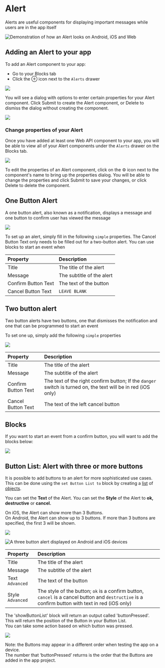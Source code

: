# Alert

Alerts are useful components for displaying important messages while users are in the app itself

![Demonstration of how an Alert looks on Android, iOS and Web](.gitbook/assets/alertdemo.jpg)

## Adding an Alert to your app

To add an Alert component to your app:

* Go to your Blocks tab
* Click the ⊕ icon next to the `Alerts` drawer

![](.gitbook/assets/alerts%20%281%29.png)

You will see a dialog with options to enter certain properties for your Alert component. Click Submit to create the Alert component, or Delete to dismiss the dialog without creating the component.

![](.gitbook/assets/alert-dialog.png)

### Change properties of your Alert

Once you have added at least one Web API component to your app, you will be able to view all of your Alert components under the `Alerts` drawer on the Blocks tab. 

![](.gitbook/assets/alerts-menu.png)

To edit the properties of an Alert component, click on the ⚙ icon next to the component's name to bring up the properties dialog. You will be able to change the properties and click Submit to save your changes, or click Delete to delete the component.

## One Button Alert

A one button alert, also known as a notification, displays a message and one button to confirm user has viewed the message

![](.gitbook/assets/thunkable-docs-exhibits-15.png)

To set up an alert, simply fill in the following `simple` properties. The Cancel Button Text only needs to be filled out for a two-button alert. You can use blocks to start an event when

| Property | Description |
| :--- | :--- |
| Title | The title of the alert |
| Message | The subtitle of the alert |
| Confirm Button Text | The text of the button |
| Cancel Button Text | `LEAVE BLANK` |

## Two button alert

Two button alerts have two buttons, one that dismisses the notification and one that can be programmed to start an event

To set one up, simply add the following `simple` properties

![](.gitbook/assets/thunkable-docs-exhibits-14%20%282%29.png)

| Property | Description |
| :--- | :--- |
| Title | The title of the alert |
| Message | The subtitle of the alert |
| Confirm Button Text | The text of the right confirm button; If the `danger` switch is turned on, the text will be in red \(iOS only\) |
| Cancel Button Text | The text of the left cancel button |

## Blocks

If you want to start an event from a confirm button, you will want to add the blocks below:

![](.gitbook/assets/screen-shot-2021-04-12-at-8.46.25-am.png)

## Button List: Alert with three or more buttons

It is possible to add buttons to an alert for more sophisticated use cases.  
This can be done using the `set Button List to` block by creating a [list](lists.md) of [objects](objects.md).

You can set the **Text** of the Alert. You can set the **Style** of the Alert to **ok, destructive** or **cancel.**

On iOS, the Alert can show more than 3 Buttons.  
On Android, the Alert can show up to 3 buttons. If more than 3 buttons are specified, the first 3 will be shown.   


![](.gitbook/assets/screen-shot-2021-04-19-at-10.23.10-am.png)

![A three button alert displayed on Android and iOS devices](.gitbook/assets/thunkable-docs-exhibits-16.png)

| Property | Description |
| :--- | :--- |
| Title | The title of the alert |
| Message | The subtitle of the alert |
| Text `Advanced` | The text of the button |
| Style `Advanced` | The style of the button; `ok` is a confirm button, `cancel` is a cancel button and `destructive` is a confirm button with text in red \(iOS only\) |

The 'showButtonList' block will return an output called 'buttonPressed'.  
This will return the position of the Button in your Button List.  
You can take some action based on which button was pressed.

![](.gitbook/assets/screen-shot-2021-04-12-at-8.51.02-am.png)

Note: the Buttons may appear in a different order when testing the app on a device.   
The number that ‘buttonPressed’ returns is the order that the Buttons are added in the app project.

